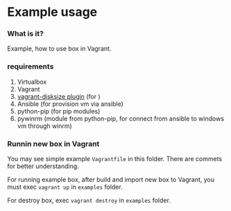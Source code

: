 

# Example usage
### What is it?
Example, how to use box in Vagrant.
### requirements 
1. Virtualbox
2. Vagrant
3. [vagrant-disksize plugin](https://github.com/sprotheroe/vagrant-disksize) (for )
4. Ansible (for provision vm via ansible)
5. python-pip (for pip modules)
6. pywinrm (module from python-pip, for connect from ansible to windows vm through winrm)

### Runnin new box in Vagrant

You may see simple example `Vagrantfile` in this folder. There are commets for better understanding.

For running example box, after build and import new box to Vagrant, you must exec `vagrant up` in `examples` folder.

For destroy box, exec `vagrant destroy` in `examples` folder.